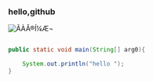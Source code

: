### hello,github
![ÃÀÅ®Í¼Æ¬](http://ww1.sinaimg.cn/crop.0.0.1000.562.1000.562/86b99ee4gw1f4j6eyqw7lj20rs0h7jtq.jpg)

``` java

public static void main(String[] arg0){

	System.out.println("hello ");
}

```
